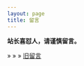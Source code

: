 ```yaml
---
layout: page
title: 留言
---
```


**站长喜怼人，请谨慎留言。**

&raquo; &raquo; &raquo; <a href="/commentsold.html" target="_blank">旧留言</a>

<div id="tcomment" class="comment"></div>

<script src="https://cdn.jsdelivr.net/npm/twikoo@1.4.17/dist/twikoo.all.min.js"></script>
<script>twikoo.init({ envId:'wutiaoreninfo-2gwrikiwe53b792b', el: '#tcomment', lang: 'zh-CN',})</script>
